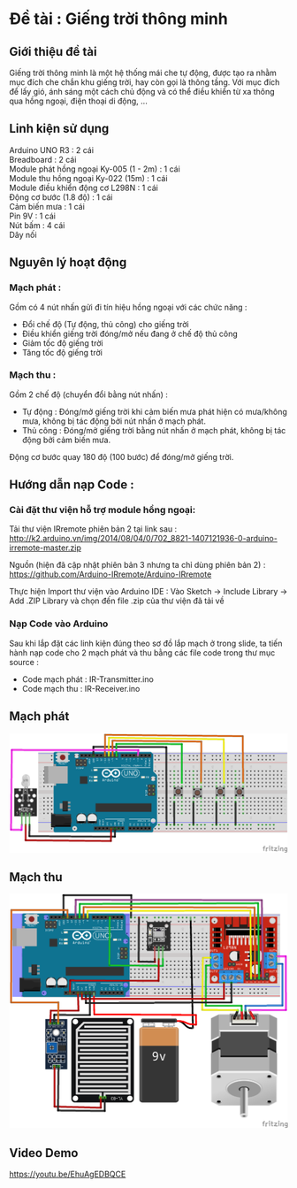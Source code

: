 # Đề tài : Giếng trời thông minh

## Giới thiệu đề tài
Giếng trời thông minh là một hệ thống mái che tự động, được tạo ra nhằm mục đích che chắn khu giếng trời, hay còn gọi là thông tầng. Với mục đích để lấy gió, ánh sáng một cách chủ động và có thể điều khiển từ xa thông qua hồng ngoại, điện thoại di động, ...

## Linh kiện sử dụng
Arduino UNO R3 : 2 cái\
Breadboard : 2 cái\
Module phát hồng ngoại Ky-005 (1 - 2m) : 1 cái\
Module thu hồng ngoại Ky-022 (15m) : 1 cái\
Module điều khiển động cơ L298N : 1 cái\
Động cơ bước (1.8 độ) : 1 cái\
Cảm biến mưa : 1 cái\
Pin 9V : 1 cái\
Nút bấm : 4 cái\
Dây nối

## Nguyên lý hoạt động

### Mạch phát : 
Gồm có 4 nút nhấn gửi đi tín hiệu hồng ngoại với các chức năng : 
- Đổi chế độ (Tự động, thủ công) cho giếng trời
- Điều khiển giếng trời đóng/mở nếu đang ở chế độ thủ công
- Giảm tốc độ giếng trời
- Tăng tốc độ giếng trời

### Mạch thu : 
Gồm 2 chế độ (chuyển đổi bằng nút nhấn) : 
- Tự động : Đóng/mở giếng trời khi cảm biến mưa phát hiện có mưa/không mưa, không bị tác động bởi nút nhấn ở mạch phát.
- Thủ công : Đóng/mở giếng trời bằng nút nhấn ở mạch phát, không bị tác động bởi cảm biến mưa.

Động cơ bước quay 180 độ (100 bước) để đóng/mở giếng trời.

## Hướng dẫn nạp Code : 

### Cài đặt thư viện hỗ trợ module hồng ngoại:
Tải thư viện IRremote phiên bản 2 tại link sau : http://k2.arduino.vn/img/2014/08/04/0/702_8821-1407121936-0-arduino-irremote-master.zip

Nguồn (hiện đã cập nhật phiên bản 3 nhưng ta chỉ dùng phiên bản 2) : https://github.com/Arduino-IRremote/Arduino-IRremote 

Thực hiện Import thư viện vào Arduino IDE : 
Vào Sketch -> Include Library -> Add .ZIP Library và chọn đến file .zip của thư viện đã tải về

### Nạp Code vào Arduino
Sau khi lắp đặt các linh kiện đúng theo sơ đồ lắp mạch ở trong slide, ta tiến hành nạp code cho 2 mạch phát và thu bằng các file code trong thư mục source : 
- Code mạch phát : IR-Transmitter.ino
- Code mạch thu : IR-Receiver.ino


## Mạch phát
![image](./KY005.png)

## Mạch thu
![image](./KY022.png)

## Video Demo
https://youtu.be/EhuAgEDBQCE